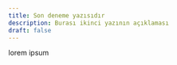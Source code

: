 ```yaml
---
title: Son deneme yazısıdır
description: Burası ikinci yazının açıklaması
draft: false
---
```

lorem ipsum